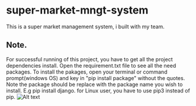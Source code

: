 # super-market-mngt-system
This is a super market management system, i built with my team.

## Note.
For successful running of this project, you have to get all the project dependencies install. Open the requirement.txt file to see all the need packages.
To install the pakages, open your terminal or command prompt(windows OS) and key in "pip install package" without the quotes. Note the package should be replace with the package name you wish to install. E.g pip install django. for Linux user, you have to use pip3 instead of pip.
![Alt text](https://github.com/willy001-dama/super-market-mngt-system/blob/main/screenshots/admin%20dashboard.png?raw=true "Optional Title")
